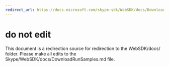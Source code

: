 ```yaml
---
redirect_url: https://docs.microsoft.com/skype-sdk/WebSDK/docs/DownloadRunSamples
---
```

# do not edit
This document is a redirection source for redirection to the WebSDK/docs/ folder. Please make all edits to the Skype/WebSDK/docs/DownloadRunSamples.md file.

